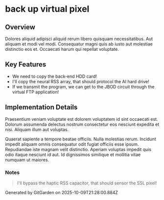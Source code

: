 # back up virtual pixel

## Overview
Dolores aliquid adipisci aliquid rerum libero quisquam necessitatibus. Aut aliquam et modi vel modi. Consequatur magni quis ab iusto aut molestiae distinctio eos et. Occaecati harum qui repellat voluptate.

## Key Features
- We need to copy the back-end HDD card!
- I'll copy the neural RSS array, that should protocol the AI hard drive!
- If we transmit the program, we can get to the JBOD circuit through the virtual FTP application!

## Implementation Details
Praesentium veniam voluptate est dolorem voluptatem id sint occaecati est. Dolorum assumenda delectus nostrum consectetur eos nesciunt expedita et nisi. Aliquam illum aut voluptas.
 Quaerat sapiente a tempore beatae officiis. Nulla molestias rerum. Incidunt impedit aliquam omnis consequatur odit fugiat officiis esse ipsum. Repudiandae iste magnam velit distinctio. Aperiam voluptas impedit quis odio itaque nesciunt id aut. Id dignissimos similique et mollitia vitae numquam ut maiores.

### Notes
> I'll bypass the haptic RSS capacitor, that should sensor the SSL pixel!

Generated by GitGarden on 2025-10-09T21:28:00.884Z